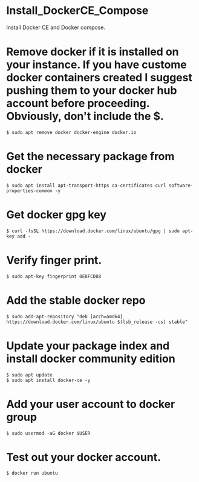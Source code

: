 # Install_DockerCE_Compose
Install Docker CE and Docker compose.

# Remove docker if it is installed on your instance.  If you have custome docker containers created I suggest pushing them to your docker hub account before proceeding. Obviously, don't include the $.
```
$ sudo apt remove docker docker-engine docker.io
```

# Get the necessary package from docker
```
$ sudo apt install apt-transport-https ca-certificates curl software-properties-common -y
```
# Get docker gpg key
```
$ curl -fsSL https://download.docker.com/linux/ubuntu/gpg | sudo apt-key add -
```
# Verify finger print.
```
$ sudo apt-key fingerprint 0EBFCD88
```
# Add the stable docker repo
```
$ sudo add-apt-repository "deb [arch=amd64] https://download.docker.com/linux/ubuntu $(lsb_release -cs) stable"
```
# Update your package index and install docker community edition
```
$ sudo apt update
$ sudo apt install docker-ce -y
```
# Add your user account to docker group
```
$ sudo usermod -aG docker $USER
```
# Test out your docker account.
```
$ docker run ubuntu
```

